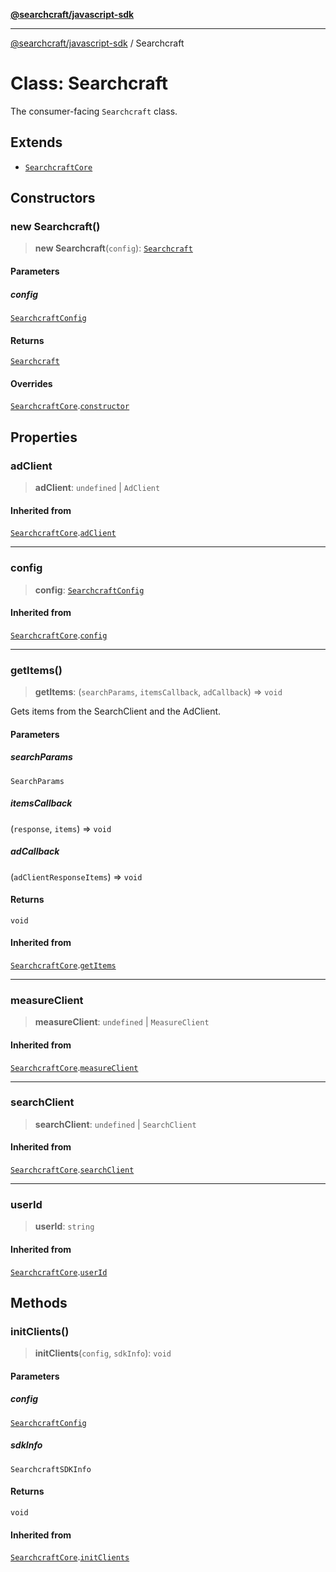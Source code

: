 [**@searchcraft/javascript-sdk**](/reference/sdk/js-vanilla/README.md)

***

[@searchcraft/javascript-sdk](/reference/sdk/js-vanilla/globals.md) / Searchcraft

# Class: Searchcraft

The consumer-facing `Searchcraft` class.

## Extends

- [`SearchcraftCore`](/reference/sdk/js-vanilla/classes/SearchcraftCore.md)

## Constructors

### new Searchcraft()

> **new Searchcraft**(`config`): [`Searchcraft`](/reference/sdk/js-vanilla/classes/Searchcraft.md)

#### Parameters

##### config

[`SearchcraftConfig`](/reference/sdk/js-vanilla/interfaces/SearchcraftConfig.md)

#### Returns

[`Searchcraft`](/reference/sdk/js-vanilla/classes/Searchcraft.md)

#### Overrides

[`SearchcraftCore`](/reference/sdk/js-vanilla/classes/SearchcraftCore.md).[`constructor`](/reference/sdk/js-vanilla/classes/SearchcraftCore.md#constructors)

## Properties

### adClient

> **adClient**: `undefined` \| `AdClient`

#### Inherited from

[`SearchcraftCore`](/reference/sdk/js-vanilla/classes/SearchcraftCore.md).[`adClient`](/reference/sdk/js-vanilla/classes/SearchcraftCore.md#adclient)

***

### config

> **config**: [`SearchcraftConfig`](/reference/sdk/js-vanilla/interfaces/SearchcraftConfig.md)

#### Inherited from

[`SearchcraftCore`](/reference/sdk/js-vanilla/classes/SearchcraftCore.md).[`config`](/reference/sdk/js-vanilla/classes/SearchcraftCore.md#config-1)

***

### getItems()

> **getItems**: (`searchParams`, `itemsCallback`, `adCallback`) => `void`

Gets items from the SearchClient and the AdClient.

#### Parameters

##### searchParams

`SearchParams`

##### itemsCallback

(`response`, `items`) => `void`

##### adCallback

(`adClientResponseItems`) => `void`

#### Returns

`void`

#### Inherited from

[`SearchcraftCore`](/reference/sdk/js-vanilla/classes/SearchcraftCore.md).[`getItems`](/reference/sdk/js-vanilla/classes/SearchcraftCore.md#getitems)

***

### measureClient

> **measureClient**: `undefined` \| `MeasureClient`

#### Inherited from

[`SearchcraftCore`](/reference/sdk/js-vanilla/classes/SearchcraftCore.md).[`measureClient`](/reference/sdk/js-vanilla/classes/SearchcraftCore.md#measureclient)

***

### searchClient

> **searchClient**: `undefined` \| `SearchClient`

#### Inherited from

[`SearchcraftCore`](/reference/sdk/js-vanilla/classes/SearchcraftCore.md).[`searchClient`](/reference/sdk/js-vanilla/classes/SearchcraftCore.md#searchclient)

***

### userId

> **userId**: `string`

#### Inherited from

[`SearchcraftCore`](/reference/sdk/js-vanilla/classes/SearchcraftCore.md).[`userId`](/reference/sdk/js-vanilla/classes/SearchcraftCore.md#userid)

## Methods

### initClients()

> **initClients**(`config`, `sdkInfo`): `void`

#### Parameters

##### config

[`SearchcraftConfig`](/reference/sdk/js-vanilla/interfaces/SearchcraftConfig.md)

##### sdkInfo

`SearchcraftSDKInfo`

#### Returns

`void`

#### Inherited from

[`SearchcraftCore`](/reference/sdk/js-vanilla/classes/SearchcraftCore.md).[`initClients`](/reference/sdk/js-vanilla/classes/SearchcraftCore.md#initclients)

